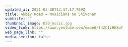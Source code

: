 ```yaml
---
updated_at: 2021-03-30T13:57:17.709Z
title: Abbey Road – Musicians on Shivoham
subtitle: ""
thumbnail_image: 020_music.jpg
video_link: https://www.youtube.com/embed/f4ZC1zHEXwY
web_page_link: ""
media_section: false
---
```

